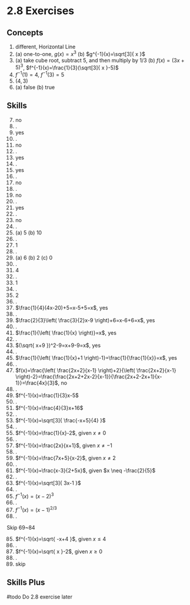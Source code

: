 # 2.8 Exercises

## Concepts

1. different, Horizontal Line
2. (a) one-to-one, $g(x)=x^3$ (b) $g^{-1}(x)=\sqrt[3]{ x }$
3. (a) take cube root, subtract 5, and then multiply by 1/3 (b) $f(x)=(3x+5)^3$, $f^{-1}(x)=\frac{1}{3}(\sqrt[3]{ x }-5)$
4. $f^{-1}(1)=4$, $f^{-1}(3)=5$
5. $(4,3)$
6. (a) false (b) true

## Skills

7. no
8. .
9. yes
10. .
11. no
12. .
13. yes
14. .
15. yes
16. .
17. no
18. .
19. no
20. .
21. yes
22. .
23. no
24. .
25. (a) $5$ (b) $10$
26. .
27. $1$
28. .
29. (a) $6$ (b) $2$ (c) $0$
30. .
31. $4$
32. .
33. $1$
34. .
35. $2$
36. .
37. $\frac{1}{4}(4x-20)+5=x-5+5=x$, yes
38. .
39. $\frac{2}{3}\left( \frac{3}{2}x-9 \right)+6=x-6+6=x$, yes
40. .
41. $\frac{1}{\left( \frac{1}{x} \right)}=x$, yes
42. .
43. $(\sqrt{ x+9 })^2-9=x+9-9=x$, yes
44. .
45. $\frac{1}{\left( \frac{1}{x}+1 \right)-1}=\frac{1}{\frac{1}{x}}=x$, yes
46. .
47. $f(x)=\frac{\left( \frac{2x+2}{x-1} \right)+2}{\left( \frac{2x+2}{x-1} \right)-2}=\frac{\frac{2x+2+2x-2}{x-1}}{\frac{2x+2-2x+1}{x-1}}=\frac{4x}{3}$, no
48. .
49. $f^{-1}(x)=\frac{1}{3}x-5$
50. .
51. $f^{-1}(x)=\frac{4}{3}x+16$
52. .
53. $f^{-1}(x)=\sqrt[3]{ \frac{-x+5}{4} }$
54. .
55. $f^{-1}(x)=\frac{1}{x}-2$, given $x \neq 0$
56. .
57. $f^{-1}(x)=\frac{2x}{x+1}$, given $x \neq -1$
58. .
59. $f^{-1}(x)=\frac{7x+5}{x-2}$, given $x \neq 2$
60. .
61. $f^{-1}(x)=\frac{x-3}{2+5x}$, given $x \neq -\frac{2}{5}$
62. .
63. $f^{-1}(x)=\sqrt[3]{ 3x-1 }$
64. .
65. $f^{-1}(x)=(x-2)^3$
66. .
67. $f^{-1}(x)=(x-1)^{2/3}$
68. .

Skip 69~84

85. $f^{-1}(x)=\sqrt{ -x+4 }$, given $x \leq 4$
86. .
87. $f^{-1}(x)=\sqrt{ x }-2$, given $x \geq 0$
88. .
89. skip


## Skills Plus

#todo Do 2.8 exercise later